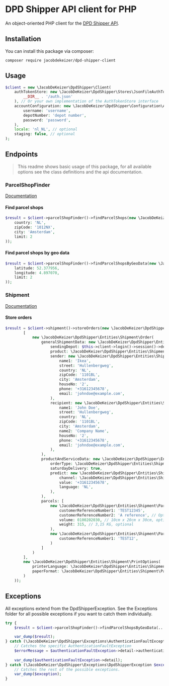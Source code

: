 # DPD Shipper API client for PHP

An object-oriented PHP client for the [DPD Shipper API](https://integrations.dpd.nl/dpd-shipper/dpd-shipper-webservices/introduction-expectations/).

## Installation

You can install this package via composer:

```
composer require jacobdekeizer/dpd-shipper-client
```

## Usage

```php
$client = new \JacobDeKeizer\DpdShipper\Client(
    authTokenStore: new \JacobDeKeizer\DpdShipper\Stores\JsonFileAuthTokenStore(
        __DIR__ . '/auth.json'
    ), // Or your own implementation of the AuthTokenStore interface
    accountConfiguration: new \JacobDeKeizer\DpdShipper\Configuration\AccountConfiguration(
        username: 'username',
        depotNumber: 'depot number',
        password: 'password',
    ),
    locale: 'nl_NL', // optional
    staging: false, // optional
);
```

## Endpoints

> This readme shows basic usage of this package, for all available options see the class definitions and the api documentation.

### ParcelShopFinder

[Documentation](https://integrations.dpd.nl/dpd-shipper/dpd-shipper-webservices/parcelshopfinder-service/)

#### Find parcel shops

```php
$result = $client->parcelShopFinder()->findParcelShops(new \JacobDeKeizer\DpdShipper\Entities\ParcelShopFinder\FindParcelShopsRequest(
    country: 'NL',
    zipCode: '1012NX',
    city: 'Amsterdam',
    limit: 2
));
```

#### Find parcel shops by geo data

```php
$result = $client->parcelShopFinder()->findParcelShopsByGeoData(new \JacobDeKeizer\DpdShipper\Entities\ParcelShopFinder\FindParcelShopsByGeoDataRequest(
    latitude: 52.377956,
    longitude: 4.897070,
    limit: 2
));
```

### Shipment

[Documentation](https://integrations.dpd.nl/dpd-shipper/dpd-shipper-webservices/shipment-service-2/)

#### Store orders

```php
$result = $client->shipment()->storeOrders(new \JacobDeKeizer\DpdShipper\Entities\Shipment\StoreOrdersRequest(
        [
            new \JacobDeKeizer\DpdShipper\Entities\Shipment\Order(
                generalShipmentData: new \JacobDeKeizer\DpdShipper\Entities\Shipment\GeneralShipmentData(
                    sendingDepot: $this->client->login()->session()->depot,
                    product: \JacobDeKeizer\DpdShipper\Entities\Shipment\ShipmentProduct::CL,
                    sender: new \JacobDeKeizer\DpdShipper\Entities\Shipment\Address(
                        name1: 'Ikea',
                        street: 'Hullenbergweg',
                        country: 'NL',
                        zipCode: '1101BL',
                        city: 'Amsterdam',
                        houseNo: '2',
                        phone: '+31612345678',
                        email: 'johndoe@example.com',
                    ),
                    recipient: new \JacobDeKeizer\DpdShipper\Entities\Shipment\Address(
                        name1: 'John Doe',
                        street: 'Hullenbergweg',
                        country: 'NL',
                        zipCode: '1101BL',
                        city: 'Amsterdam',
                        name2: 'Company Name',
                        houseNo: '2',
                        phone: '+31612345678',
                        email: 'johndoe@example.com',
                    ),
                ),
                productAndServiceData: new \JacobDeKeizer\DpdShipper\Entities\Shipment\ProductAndServiceData(
                    orderType: \JacobDeKeizer\DpdShipper\Entities\Shipment\OrderType::Consignment,
                    saturdayDelivery: true,
                    predict: new \JacobDeKeizer\DpdShipper\Entities\Shipment\Notification(
                        channel: \JacobDeKeizer\DpdShipper\Entities\Shipment\NotificationChannel::Sms,
                        value: '+31612345678',
                        language: 'NL',
                    ),
                ),
                parcels: [
                    new \JacobDeKeizer\DpdShipper\Entities\Shipment\Parcel(
                        customerReferenceNumber1: 'TEST12345',
                        customerReferenceNumber2: 'A reference', // Optional
                        volume: 0100202030, // 10cm x 20cm x 30cm, optional
                        weight: 315, // 3,15 KG, optional
                    ),
                    new \JacobDeKeizer\DpdShipper\Entities\Shipment\Parcel(
                        customerReferenceNumber1: 'TEST12',
                    )
                ]
            )
        ],
        new \JacobDeKeizer\DpdShipper\Entities\Shipment\PrintOptions(
            printerLanguage: \JacobDeKeizer\DpdShipper\Entities\Shipment\PrinterLanguage::PDF,
            paperFormat: \JacobDeKeizer\DpdShipper\Entities\Shipment\PaperFormat::A6,
        )
    ));
```

## Exceptions

All exceptions extend from the DpdShipperException.
See the Exceptions folder for all possible exceptions if you want to catch them individually.

```php
try {
    $result = $client->parcelShopFinder()->findParcelShopsByGeoData(...);

    var_dump($result);
} catch (\JacobDeKeizer\DpdShipper\Exceptions\AuthenticationFaultException $authenticationFaultException) {
    // Catches the specific AuthenticationFaultException
    $errorMessage = $authenticationFaultException->detail->authenticationFault->errorMessage;
    
    var_dump($authenticationFaultException->detail);
} catch (\JacobDeKeizer\DpdShipper\Exceptions\DpdShipperException $exception) {
    // Catches the rest of the possible exceptions.
    var_dump($exception);
}
```